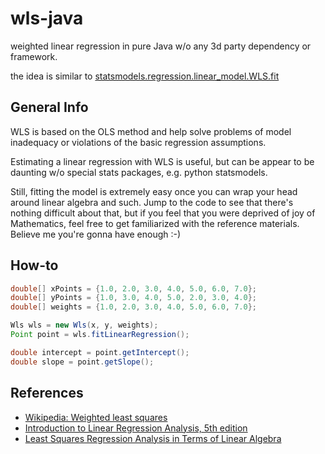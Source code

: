 # wls-java

weighted linear regression in pure Java w/o any 3d party dependency or framework.

the idea is similar to [statsmodels.regression.linear_model.WLS.fit](https://tinyurl.com/y3vkn5d2)

## General Info

WLS is based on the OLS method and help solve problems of model inadequacy or violations of the basic regression
assumptions.

Estimating a linear regression with WLS is useful, but can be appear to be daunting w/o special stats packages, e.g.
python statsmodels.

Still, fitting the model is extremely easy once you can wrap your head around linear algebra and such. Jump to the code
to see that there's nothing difficult about that, but if you feel that you were deprived of joy of Mathematics, feel
free to get familiarized with the reference materials. Believe me you're gonna have enough :-)

## How-to

```java
double[] xPoints = {1.0, 2.0, 3.0, 4.0, 5.0, 6.0, 7.0};
double[] yPoints = {1.0, 3.0, 4.0, 5.0, 2.0, 3.0, 4.0};
double[] weights = {1.0, 2.0, 3.0, 4.0, 5.0, 6.0, 7.0};

Wls wls = new Wls(x, y, weights);
Point point = wls.fitLinearRegression();

double intercept = point.getIntercept();
double slope = point.getSlope();
```

## References

- [Wikipedia: Weighted least squares](https://en.wikipedia.org/wiki/Weighted_least_squares)
- [Introduction to Linear Regression Analysis, 5th edition](https://tinyurl.com/y3clfnrs)
- [Least Squares Regression Analysis in Terms of Linear Algebra](https://tinyurl.com/y485qhlg) 
